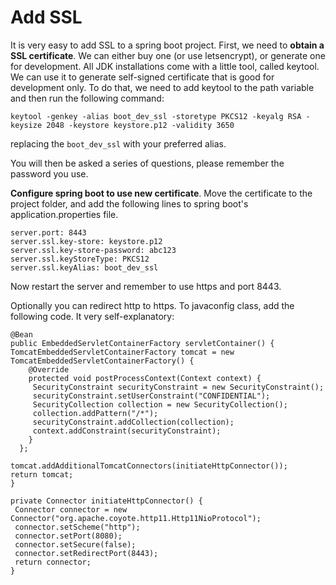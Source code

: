 # Add SSL

It is very easy to add SSL to a spring boot project.
First, we need to **obtain a SSL certificate**. We can either buy one (or use letsencrypt), or generate one for development.
All JDK installations come with a little tool, called keytool. We can use it to generate self-signed certificate that is good for development only.
To do that, we need to add keytool to the path variable and then run the following command:

    keytool -genkey -alias boot_dev_ssl -storetype PKCS12 -keyalg RSA -keysize 2048 -keystore keystore.p12 -validity 3650

replacing the `boot_dev_ssl` with your preferred alias.

You will then be asked a series of questions, please remember the password you use.


**Configure spring boot to use new certificate**.
Move the certificate to the project folder, and add the following lines to spring boot's application.properties file.


    server.port: 8443
    server.ssl.key-store: keystore.p12
    server.ssl.key-store-password: abc123
    server.ssl.keyStoreType: PKCS12
    server.ssl.keyAlias: boot_dev_ssl

Now restart the server and remember to use https and port 8443.

Optionally you can redirect http to https. To javaconfig class, add the following code. It very self-explanatory:

    @Bean
    public EmbeddedServletContainerFactory servletContainer() {
    TomcatEmbeddedServletContainerFactory tomcat = new        TomcatEmbeddedServletContainerFactory() {
        @Override
        protected void postProcessContext(Context context) {
         SecurityConstraint securityConstraint = new SecurityConstraint();
         securityConstraint.setUserConstraint("CONFIDENTIAL");
         SecurityCollection collection = new SecurityCollection();
         collection.addPattern("/*");
         securityConstraint.addCollection(collection);
         context.addConstraint(securityConstraint);
        }
      };

    tomcat.addAdditionalTomcatConnectors(initiateHttpConnector());
    return tomcat;
    }

    private Connector initiateHttpConnector() {
     Connector connector = new Connector("org.apache.coyote.http11.Http11NioProtocol");
     connector.setScheme("http");
     connector.setPort(8080);
     connector.setSecure(false);
     connector.setRedirectPort(8443);
     return connector;
    }
